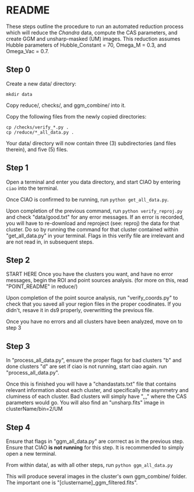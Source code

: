 # README #

These steps outline the procedure to run an automated reduction process which will reduce the *Chandra* data, compute the CAS parameters, and create GGM and unsharp-masked (UM) images. This reduction assumes Hubble parameters of Hubble_Constant = 70, Omega_M = 0.3, and Omega_Vac = 0.7.

## Step 0 ##

Create a new data/ directory:
```
mkdir data
```
Copy reduce/, checks/, and ggm_combine/ into it.

Copy the following files from the newly copied directories:
```
cp /checks/verify_*.py .
cp /reduce/*_all_data.py .
```

Your data/ directory will now contain three (3) subdirectories (and files therein), and five (5) files.

## Step 1 ##

Open a terminal and enter you data directory, and start CIAO by entering
`ciao`
into the terminal.

Once CIAO is confirmed to be running, run
`python get_all_data.py`.

Upon completion of the previous command, run
`python verify_reproj.py` and check "data/good.txt" for any error messages. If an error is recorded, you will have to re-download and reproject (see: reproj) the data for that cluster. Do so by running the command for that cluster contained within "get_all_data.py" in your terminal. Flags in this verify file are irrelevant and are not read in, in subsequent steps.

## Step 2 ##
START HERE
Once you have the clusters you want, and have no error messages, begin the ROI and point sources analysis.
(for more on this, read "POINT_README" in reduce/)

Upon completion of the point source analysis, run "verify_coords.py" to check that you saved all your 
region files in the proper coodinates. If you didn't, resave it in ds9 properly, overwritting the 
previous file.

Once you have no errors and all clusters have been analyzed, move on to step 3

## Step 3 ##

In "process_all_data.py", ensure the proper flags for bad clusters "b" and done clusters "d" are set
if ciao is not running, start ciao again. 
run "process_all_data.py".

Once this is finished you will have a "chandastats.txt" file that contains relevant
information about each cluster, and specifically the asymmetry and cluminess of each cluster. Bad clusters
will simply have ",,," where the CAS parameters would go. 
You will also find an "unsharp.fits" image in clusterName/bin=2/UM

## Step 4 ##

Ensure that flags in "ggm_all_data.py" are corrrect as in the previous step.
Ensure that CIAO **is not running** for this step. It is recommended to simply open a new terminal.

From within data/, as with all other steps, run `python ggm_all_data.py`

This will produce several images in the cluster's own ggm_combine/ folder. The important one
is "[clustername]_ggm_filtered.fits".
